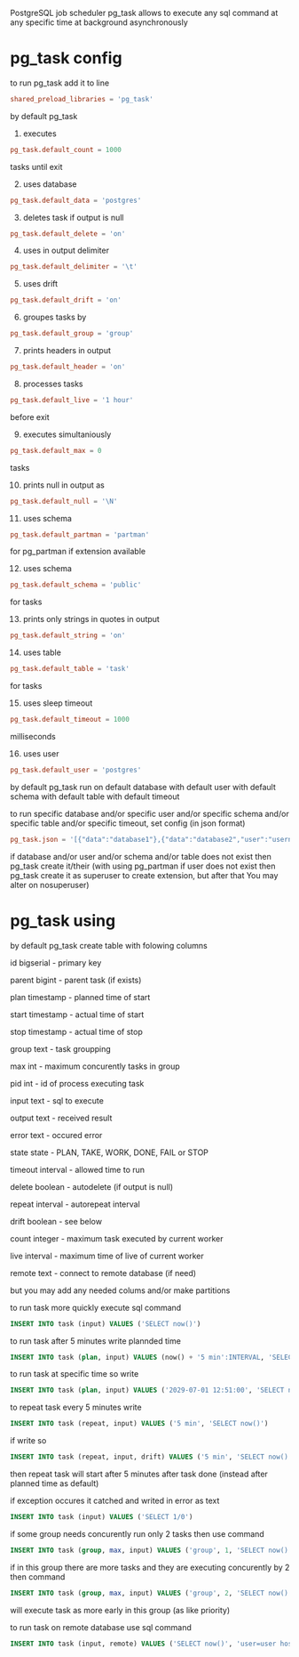 PostgreSQL job scheduler pg_task allows to execute any sql command at any specific time at background asynchronously 

# pg_task config
to run pg_task add it to line
```conf
shared_preload_libraries = 'pg_task'
```

by default pg_task
1) executes
```conf
pg_task.default_count = 1000
```
tasks until exit

2) uses database
```conf
pg_task.default_data = 'postgres'
```
3) deletes task if output is null
```conf
pg_task.default_delete = 'on'
```
4) uses in output delimiter
```conf
pg_task.default_delimiter = '\t'
```
5) uses drift
```conf
pg_task.default_drift = 'on'
```
6) groupes tasks by
```conf
pg_task.default_group = 'group'
```
7) prints headers in output
```conf
pg_task.default_header = 'on'
```
8) processes tasks
```conf
pg_task.default_live = '1 hour'
```
before exit

9) executes simultaniously
```conf
pg_task.default_max = 0
```
tasks

10) prints null in output as
```conf
pg_task.default_null = '\N'
```
11) uses schema
```conf
pg_task.default_partman = 'partman'
```
for pg_partman if extension available

12) uses schema
```conf
pg_task.default_schema = 'public'
```
for tasks

13) prints only strings in quotes in output
```conf
pg_task.default_string = 'on'
```
14) uses table
```conf
pg_task.default_table = 'task'
```
for tasks

15) uses sleep timeout
```conf
pg_task.default_timeout = 1000
```
milliseconds

16) uses user
```conf
pg_task.default_user = 'postgres'
```

by default pg_task run on default database with default user with default schema with default table with default timeout

to run specific database and/or specific user and/or specific schema and/or specific table and/or specific timeout, set config (in json format)
```conf
pg_task.json = '[{"data":"database1"},{"data":"database2","user":"username2"},{"data":"database3","schema":"schema3"},{"data":"database4","table":"table4"},{"data":"database5","timeout":100}]'
```

if database and/or user and/or schema and/or table does not exist then pg_task create it/their
(with using pg_partman if user does not exist then pg_task create it as superuser to create extension, but after that You may alter on nosuperuser)

# pg_task using

by default pg_task create table with folowing columns

id bigserial - primary key

parent bigint - parent task (if exists)

plan timestamp - planned time of start

start timestamp - actual time of start

stop timestamp - actual time of stop

group text - task groupping

max int - maximum concurently tasks in group

pid int - id of process executing task

input text - sql to execute

output text - received result

error text - occured error

state state - PLAN, TAKE, WORK, DONE, FAIL or STOP

timeout interval - allowed time to run

delete boolean - autodelete (if output is null)

repeat interval - autorepeat interval

drift boolean - see below

count integer - maximum task executed by current worker

live interval - maximum time of live of current worker

remote text - connect to remote database (if need)

but you may add any needed colums and/or make partitions

to run task more quickly execute sql command
```sql
INSERT INTO task (input) VALUES ('SELECT now()')
```

to run task after 5 minutes write plannded time
```sql
INSERT INTO task (plan, input) VALUES (now() + '5 min':INTERVAL, 'SELECT now()')
```

to run task at specific time so write
```sql
INSERT INTO task (plan, input) VALUES ('2029-07-01 12:51:00', 'SELECT now()')
```

to repeat task every 5 minutes write
```sql
INSERT INTO task (repeat, input) VALUES ('5 min', 'SELECT now()')
```

if write so
```sql
INSERT INTO task (repeat, input, drift) VALUES ('5 min', 'SELECT now()', false)
```
then repeat task will start after 5 minutes after task done (instead after planned time as default)

if exception occures it catched and writed in error as text
```sql
INSERT INTO task (input) VALUES ('SELECT 1/0')
```

if some group needs concurently run only 2 tasks then use command
```sql
INSERT INTO task (group, max, input) VALUES ('group', 1, 'SELECT now()')
```

if in this group there are more tasks and they are executing concurently by 2 then command
```sql
INSERT INTO task (group, max, input) VALUES ('group', 2, 'SELECT now()')
```
will execute task as more early in this group (as like priority)

to run task on remote database use sql command
```sql
INSERT INTO task (input, remote) VALUES ('SELECT now()', 'user=user host=host')
```
